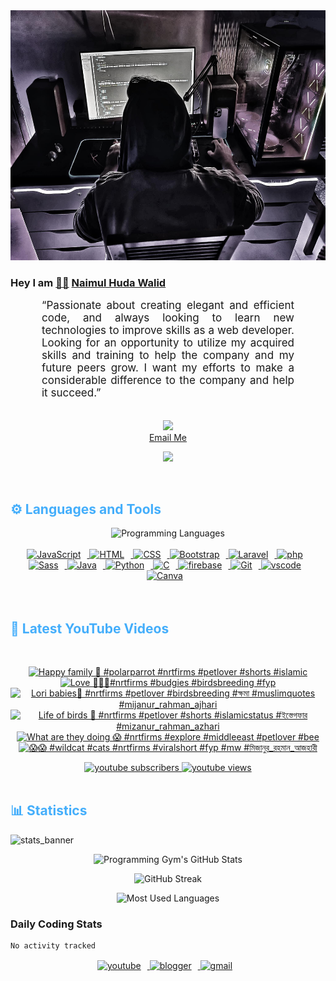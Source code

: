 <!-- ![github_cover_banner](https://www.digitalsolutionservices.com/img/services/web%20development.gif)-->

<div align="center" style="display:block;">
    <img height="400px" width="100%" alt="github cover banner" src="https://raw.githubusercontent.com/NaimulHudaWalid/NaimulHudaWalid/main/272276268_3114779035434264_920860974401480824_n.jpg"/> 
</div>

### Hey I am [👨🏻‍][facebook] [Naimul Huda Walid][youtube]



<p align:"center" style="text-align: justify; margin: 0 50px; font-size: 17px;" >
   “Passionate about creating elegant and efficient code, and always looking to learn new technologies to improve skills as a web developer. Looking for an opportunity to utilize my acquired skills and training to help the company and my future peers grow. I want my efforts to make a considerable difference to the company and help it succeed.”
<br>
<br>
<div align="center">

![](https://visitor-badge.glitch.me/badge?page_id=NaimulHudaWalid)
    <br />
[Email Me](mailto:dev.naimulhuda@gmail.com)
</div>
</p>
<!-- Typing SVG by DenverCoder1 - https://github.com/DenverCoder1/readme-typing-svg -->
<p align="center">
<!--   <a href="https://github.com/DenverCoder1/readme-typing-svg"> -->
    <img src="https://readme-typing-svg.herokuapp.com?color=E22FE4&width=380&height=45&lines=Open-Source+Enthusiast;Learning+In+Public;Empowering+Others;Nice+To+Meet+You+...&center=true"></a>

</p>
<br>
<!-- Languages and Tools -->

<h2 style="color: #44AEFB">⚙️ Languages and Tools</h2>
<div align="center" style="display:block;">
    <img width="100px" alt="Programming Languages" src="https://user-images.githubusercontent.com/78341798/194531121-47b0119a-ce00-439d-b586-125f86acb098.png"/> 
</div>
<br>   
<!-- Icons Resources -->
<!-- https://devicon.dev/ -->
<!-- https://cdn.jsdelivr.net/npm/simple-icons@v3/icons/ -->
<div align="center">
  <a href="https://developer.mozilla.org/en-US/docs/Web/JavaScript" target="_blank" rel="noreferrer">
      <img  alt="JavaScript" height="50px" style="padding-right:10px;" src="https://cdn.jsdelivr.net/gh/devicons/devicon/icons/javascript/javascript-plain.svg"/>
  </a>
  
 
  <a href="https://developer.mozilla.org/en-US/docs/Web/HTML" target="_blank" rel="noreferrer">
      <img  alt="HTML" height="50px" style="padding-right:10px;" src="https://cdn.jsdelivr.net/gh/devicons/devicon/icons/html5/html5-original.svg"/>
  </a>
  <a href="https://developer.mozilla.org/en-US/docs/Web/CSS" target="_blank" rel="noreferrer">
      <img  alt="CSS" height="50px" style="padding-right:10px;" src="https://cdn.jsdelivr.net/gh/devicons/devicon/icons/css3/css3-original.svg"/>
  </a>
  <a href="https://getbootstrap.com/" target="_blank" rel="noreferrer">
      <img  alt="Bootstrap" height="50px" style="padding-right:10px;" src="https://cdn.jsdelivr.net/gh/devicons/devicon/icons/bootstrap/bootstrap-original.svg"/>
  </a> 
  <a href="https://laravel.com/" target="_blank" rel="noreferrer">
      <img  alt="Laravel" height="50px" style="padding-right:10px;" src="https://cdn.jsdelivr.net/gh/devicons/devicon/icons/laravel/laravel-plain.svg"/>
  </a>
  <a href="https://www.php.net/" target="_blank" rel="noreferrer">
      <img  alt="php" height="50px" style="padding-right:10px;" src="https://cdn.jsdelivr.net/gh/devicons/devicon/icons/php/php-original.svg"/>
  </a>
  <a href="https://sass-lang.com/" target="_blank" rel="noreferrer">
      <img  alt="Sass" height="50px" style="padding-right:10px;" src="https://cdn.jsdelivr.net/gh/devicons/devicon/icons/sass/sass-original.svg"/>
  </a>
  <a href="https://www.java.com/en/" target="_blank" rel="noreferrer">
      <img  alt="Java" height="50px" style="padding-right:10px;" src="https://cdn.jsdelivr.net/gh/devicons/devicon/icons/java/java-original.svg"/>
  </a>    
  <a href="https://www.python.org/" target="_blank" rel="noreferrer">
      <img  alt="Python" height="50px" style="padding-right:10px;" src="https://cdn.jsdelivr.net/gh/devicons/devicon/icons/python/python-original.svg"/>
  </a>
  <a href="https://www.cprogramming.com/" target="_blank" rel="noreferrer">
      <img  alt="C" height="50px" style="padding-right:10px;" src="https://cdn.jsdelivr.net/gh/devicons/devicon/icons/c/c-original.svg"/>
  </a>
  
  <a href="https://firebase.google.com/" target="_blank" rel="noreferrer">
      <img  alt="firebase" height="50px" style="padding-right:10px;" src="https://cdn.jsdelivr.net/gh/devicons/devicon/icons/firebase/firebase-plain.svg"/>
  </a>
 
  <a href="https://git-scm.com/" target="_blank" rel="noreferrer">
      <img  alt="Git" height="50px" style="padding-right:10px;" src="https://cdn.jsdelivr.net/gh/devicons/devicon/icons/git/git-original.svg"/>
  </a>
  
  <a href="https://code.visualstudio.com/" target="_blank" rel="noreferrer">
      <img  alt="vscode" height="50px" style="padding-right:10px;"src="https://cdn.jsdelivr.net/gh/devicons/devicon/icons/vscode/vscode-original.svg"/>
  </a>
  <a href="https://www.canva.com/" target="_blank" rel="noreferrer">
      <img  alt="Canva" height="50px" style="padding-right:10px;" src="https://cdn.jsdelivr.net/gh/devicons/devicon/icons/canva/canva-original.svg"/> 
  </a>
</div>
<br>
<br>

<!-- Latest YouTube Videos -->

<h2 style="color: #44AEFB">🎦 Latest YouTube Videos</h2>
<br />

<!-- Resource/Reference: https://github.com/DenverCoder1/github-readme-youtube-cards -->
<div class="youtube videos cards" align="center">

<!-- BEGIN YOUTUBE-CARDS -->
[![Happy family 🖤 #polarparrot #nrtfirms #petlover #shorts #islamic](https://ytcards.demolab.com/?id=ZS9S6-Whlqc&title=Happy+family+%F0%9F%96%A4+%23polarparrot+%23nrtfirms+%23petlover+%23shorts+%23islamic&lang=en&timestamp=1738196594&background_color=%230d1117&title_color=%23ffffff&stats_color=%23dedede&max_title_lines=1&width=250&border_radius=5 "Happy family 🖤 #polarparrot #nrtfirms #petlover #shorts #islamic")](https://www.youtube.com/watch?v=ZS9S6-Whlqc)
[![Love 🖤🤍🖤#nrtfirms #budgies #birdsbreeding #fyp](https://ytcards.demolab.com/?id=0e6481DPgJE&title=Love+%F0%9F%96%A4%F0%9F%A4%8D%F0%9F%96%A4%23nrtfirms+%23budgies+%23birdsbreeding+%23fyp&lang=en&timestamp=1737994106&background_color=%230d1117&title_color=%23ffffff&stats_color=%23dedede&max_title_lines=1&width=250&border_radius=5 "Love 🖤🤍🖤#nrtfirms #budgies #birdsbreeding #fyp")](https://www.youtube.com/watch?v=0e6481DPgJE)
[![Lori babies🖤 #nrtfirms #petlover #birdsbreeding #ক্ষমা #muslimquotes #mijanur_rahman_ajhari](https://ytcards.demolab.com/?id=f2Z99Mcw-so&title=Lori+babies%F0%9F%96%A4+%23nrtfirms+%23petlover+%23birdsbreeding+%23%E0%A6%95%E0%A7%8D%E0%A6%B7%E0%A6%AE%E0%A6%BE+%23muslimquotes+%23mijanur_rahman_ajhari&lang=en&timestamp=1737760187&background_color=%230d1117&title_color=%23ffffff&stats_color=%23dedede&max_title_lines=1&width=250&border_radius=5 "Lori babies🖤 #nrtfirms #petlover #birdsbreeding #ক্ষমা #muslimquotes #mijanur_rahman_ajhari")](https://www.youtube.com/watch?v=f2Z99Mcw-so)
[![Life of birds 🖤 #nrtfirms #petlover #shorts #islamicstatus #ইস্তেগফার #mizanur_rahman_azhari](https://ytcards.demolab.com/?id=B8fl_UN5Kh8&title=Life+of+birds+%F0%9F%96%A4+%23nrtfirms+%23petlover+%23shorts+%23islamicstatus+%23%E0%A6%87%E0%A6%B8%E0%A7%8D%E0%A6%A4%E0%A7%87%E0%A6%97%E0%A6%AB%E0%A6%BE%E0%A6%B0+%23mizanur_rahman_azhari&lang=en&timestamp=1737709952&background_color=%230d1117&title_color=%23ffffff&stats_color=%23dedede&max_title_lines=1&width=250&border_radius=5 "Life of birds 🖤 #nrtfirms #petlover #shorts #islamicstatus #ইস্তেগফার #mizanur_rahman_azhari")](https://www.youtube.com/watch?v=B8fl_UN5Kh8)
[![What are they doing 😱 #nrtfirms #explore #middleeast #petlover #bee](https://ytcards.demolab.com/?id=n-M2YkZflI4&title=What+are+they+doing+%F0%9F%98%B1+%23nrtfirms+%23explore+%23middleeast+%23petlover+%23bee&lang=en&timestamp=1736545338&background_color=%230d1117&title_color=%23ffffff&stats_color=%23dedede&max_title_lines=1&width=250&border_radius=5 "What are they doing 😱 #nrtfirms #explore #middleeast #petlover #bee")](https://www.youtube.com/watch?v=n-M2YkZflI4)
[![😱😱 #wildcat #cats #nrtfirms #viralshort #fyp #mw #মিজানুর_রহমান_আজহারী](https://ytcards.demolab.com/?id=s_sxwS_l02A&title=%F0%9F%98%B1%F0%9F%98%B1+%23wildcat+%23cats+%23nrtfirms+%23viralshort+%23fyp+%23mw+%23%E0%A6%AE%E0%A6%BF%E0%A6%9C%E0%A6%BE%E0%A6%A8%E0%A7%81%E0%A6%B0_%E0%A6%B0%E0%A6%B9%E0%A6%AE%E0%A6%BE%E0%A6%A8_%E0%A6%86%E0%A6%9C%E0%A6%B9%E0%A6%BE%E0%A6%B0%E0%A7%80&lang=en&timestamp=1736459831&background_color=%230d1117&title_color=%23ffffff&stats_color=%23dedede&max_title_lines=1&width=250&border_radius=5 "😱😱 #wildcat #cats #nrtfirms #viralshort #fyp #mw #মিজানুর_রহমান_আজহারী")](https://www.youtube.com/watch?v=s_sxwS_l02A)
<!-- END YOUTUBE-CARDS -->
</div>

<!-- Begin Youtube Buttons -->
<!-- Resource/Reference:  https://github.com/DenverCoder1/custom-icon-badges -->
<div class="youtube buttons" align="center">
    <a href="https://www.youtube.com/channel/UCa3YaFwzSII0kKg3Nads2dQ"  target="_blank">
        <img alt="youtube subscribers" src="https://img.shields.io/youtube/channel/subscribers/UCa3YaFwzSII0kKg3Nads2dQ?logo=youtube&logoColor=red&style=for-the-badge"/>
    </a> 
    <a href="https://www.youtube.com/channel/UCa3YaFwzSII0kKg3Nads2dQ"  target="_blank">
        <img alt="youtube views" src="https://custom-icon-badges.demolab.com/youtube/channel/views/UCa3YaFwzSII0kKg3Nads2dQ?color=%23E05D44&logo=eye&logoColor=white&style=for-the-badge&labelColor=#555555"/>
    </a> 
</div>
<br>
<!-- End Youtube Buttons -->

<!-- Statistics -->

<h2 style="color: #44AEFB">📊 Statistics</h2>

![stats_banner](https://user-images.githubusercontent.com/78341798/194534778-d662496c-ae00-4e8d-ae9b-b90912054e7f.gif)

<!-- Begin Stats Cards -->
<!-- Resources:  -->
<!-- Github & Languages Stats: https://github.com/naimul15-12090/github-readme-stats --> 
<!-- Streak Stats: https://github.com/denvercoder1/github-readme-streak-stats -->
<!-- Change the value after ?username= to your GitHub username. -->
<div class="stats" align="center">

![Programming Gym's GitHub Stats](https://github-readme-stats.vercel.app/api?username=NaimulHudaWalid&hide=stars&count_private=true&show_icons=true&theme=algolia&border_radius=20)

![GitHub Streak](https://streak-stats.demolab.com?user=NaimulHudaWalid&count_private=true&theme=algolia&border_radius=22)

![Most Used Languages](https://github-readme-stats.vercel.app/api/top-langs/?username=NaimulHudaWalid&langs_count=8&layout=compact&show_icons=true&theme=algolia&border_radius=20)
    
<!-- ![Top Langs](https://github-readme-stats.vercel.app/api/top-langs/?username=naimul15-12090&langs_count=8) -->
<!-- [![Top Langs](https://github-readme-stats.vercel.app/api/top-langs/?username=naimul15-12090&layout=compact)](https://github.com/anuraghazra/github-readme-stats)
 -->
    
</div>
<!--  End Stats Cards -->



### Daily Coding Stats
<!--START_SECTION:waka-->

```txt
No activity tracked
```

<!--END_SECTION:waka-->
<!-- Begin Footer -->
<!-- Icons Resources -->
<!-- https://devicon.dev/ -->
<div class="footer" align="center" style="margin:15px;">
    <a href="https://www.youtube.com/channel/UCa3YaFwzSII0kKg3Nads2dQ" target="_blank">
        <img  style="margin:0 10px 10px 0;" src="https://user-images.githubusercontent.com/78341798/194531650-698ef1b1-9cbd-4b4f-96ef-5a2ec4b5d7e6.svg" alt="youtube" width="40px"/>
    </a>
    <a href="https://www.linkedin.com/in/naimulhudawalid/" target="_blank">
        <img style="margin:0 10px 10px 0;" src="https://user-images.githubusercontent.com/78341798/194531458-b5dfeb1b-bad5-4dfa-909a-2e402262db9a.svg" alt="blogger" width="40px"/>
    </a>
    <a href="mailto:dev.naimulhuda@gmail.com" target="_blank">
        <img style="margin:0 10px 10px 0;" src="https://user-images.githubusercontent.com/78341798/194531383-ddb2b774-5bb9-491c-b601-4a4a7d9792fb.svg" alt="gmail" width="40px"/>
    </a>
</div>
<!-- End Footer -->

[youtube]: https://www.youtube.com/channel/UCa3YaFwzSII0kKg3Nads2dQ
[facebook]: https://www.facebook.com/profile.php?id=100007065945838
